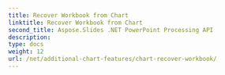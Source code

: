 ```yaml
---
title: Recover Workbook from Chart
linktitle: Recover Workbook from Chart
second_title: Aspose.Slides .NET PowerPoint Processing API
description: 
type: docs
weight: 12
url: /net/additional-chart-features/chart-recover-workbook/
---
```

